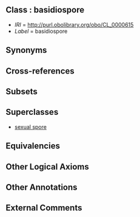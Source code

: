 
## Class : basidiospore

 * *IRI* = http://purl.obolibrary.org/obo/CL_0000615
 * *Label* = basidiospore

## Synonyms


## Cross-references


## Subsets


## Superclasses

 * [sexual spore](../../CL/96/CL_0000596.md)

## Equivalencies


## Other Logical Axioms


## Other Annotations


## External Comments

